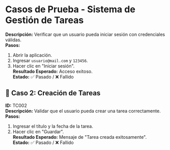 # Casos de Prueba - Sistema de Gestión de Tareas

**Descripción:** Verificar que un usuario pueda iniciar sesión con credenciales válidas.  
**Pasos:**
1. Abrir la aplicación.
2. Ingresar `usuario@mail.com` y `123456`.
3. Hacer clic en "Iniciar sesión".  
**Resultado Esperado:** Acceso exitoso.  
**Estado:** ✅ Pasado / ❌ Fallido  

## 🔹 Caso 2: Creación de Tareas
**ID:** TC002  
**Descripción:** Validar que el usuario pueda crear una tarea correctamente.  
**Pasos:**
1. Ingresar el título y la fecha de la tarea.
2. Hacer clic en "Guardar".  
**Resultado Esperado:** Mensaje de "Tarea creada exitosamente".  
**Estado:** ✅ Pasado / ❌ Fallido  
